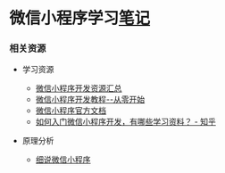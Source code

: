 # 微信小程序学习[笔记](https://github.com/ShannonChenCHN/AFrontEndWebDevTour/issues)



### 相关资源

- 学习资源
   - [微信小程序开发资源汇总 ](https://github.com/justjavac/awesome-wechat-weapp)
   - [微信小程序开发教程--从零开始](https://www.jianshu.com/p/aaef5ceb3936)
   - [微信小程序官方文档](https://mp.weixin.qq.com/debug/wxadoc/dev/index.html)
   - [如何入门微信小程序开发，有哪些学习资料？ - 知乎](https://www.zhihu.com/question/50907897)


- 原理分析
   - [细说微信小程序](http://www.alonemonkey.com/2017/01/18/wechat-small-program/)
